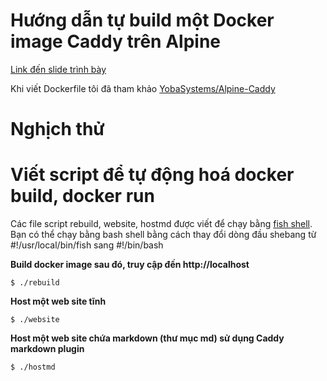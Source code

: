 # Hướng dẫn tự build một Docker image Caddy trên Alpine

[Link đến slide trình bày](http://slides.com/minhcuong/caddyalpine)

Khi viết Dockerfile tôi đã tham khảo [YobaSystems/Alpine-Caddy](https://github.com/yobasystems/alpine-caddy/blob/master/alpine-caddy/Dockerfile)
# Nghịch thử

# Viết script để tự động hoá docker build, docker run
Các file script rebuild, website, hostmd được viết để chạy bằng [fish shell](https://fishshell.com/). Bạn có thể chạy bằng bash shell bằng cách
thay đổi dòng đầu shebang từ #!/usr/local/bin/fish sang #!/bin/bash

**Build docker image sau đó, truy cập đến http://localhost**
```
$ ./rebuild
```

**Host một web site tĩnh**
```
$ ./website
```

**Host một web site chứa markdown (thư mục md) sử dụng Caddy markdown plugin**
```
$ ./hostmd
```